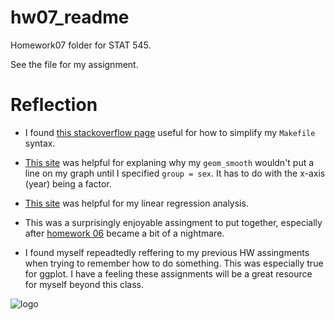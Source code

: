 hw07\_readme
================

Homework07 folder for STAT 545.

See the  file []() for my assignment.

# Reflection

- I found [this stackoverflow page](https://stackoverflow.com/questions/3220277/what-do-the-makefile-symbols-and-mean) useful for how to simplify my `Makefile` syntax.

- [This site](https://stackoverflow.com/questions/10357768/plotting-lines-and-the-group-aesthetic-in-ggplot2) was helpful for explaning why my `geom_smooth` wouldn't put a line on my graph until I specified `group = sex`. It has to do with the x-axis (year) being a factor.

- [This site](https://stackoverflow.com/questions/1169539/linear-regression-and-group-by-in-r) was helpful for my linear regression analysis.

- This was a surprisingly enjoyable assingment to put together, especially after [homework 06](https://github.com/sepkamal/STAT545-hw-Kamal-Sepehr/blob/master/Hw06/HW6_Data_wrangling_wrap_up.md) became a bit of a nightmare.

- I found myself repeadtedly reffering to my previous HW assingments when trying to remember how to do something. This was especially true for ggplot. I have a feeling these assignments will be a great resource for myself beyond this class.


![logo](https://i.imgflip.com/1wj55o.jpg)

